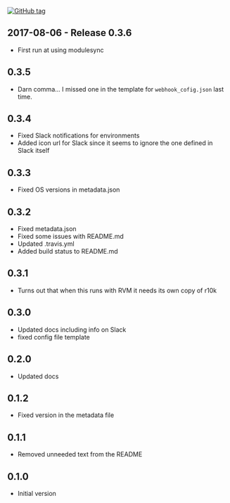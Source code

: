 [![GitHub tag][gh-tag-img]][gh-link]

## 2017-08-06 - Release 0.3.6  
- First run at using modulesync

## 0.3.5  
- Darn comma... I missed one in the template for `webhook_cofig.json` last time.

## 0.3.4  
- Fixed Slack notifications for environments
- Added icon url for Slack since it seems to ignore the one defined in Slack itself

## 0.3.3  
- Fixed OS versions in metadata.json

## 0.3.2  
- Fixed metadata.json
- Fixed some issues with README.md
- Updated .travis.yml
- Added build status to README.md

## 0.3.1  
- Turns out that when this runs with RVM it needs its own copy of r10k

## 0.3.0  
- Updated docs including info on Slack
- fixed config file template

## 0.2.0  
- Updated docs

## 0.1.2  
- Fixed version in the metadata file

## 0.1.1  
- Removed unneeded text from the README

## 0.1.0  
- Initial version

[gh-tag-img]: https://img.shields.io/github/tag/genebean/genebean-puppetmaster_webhook.svg?label=newest%20tag
[gh-link]: https://github.com/genebean/genebean-puppetmaster_webhook
